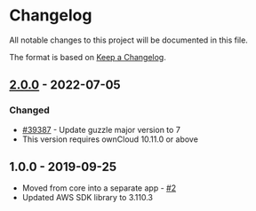 # Changelog

All notable changes to this project will be documented in this file.

The format is based on [Keep a Changelog](http://keepachangelog.com/en/1.0.0/).

## [2.0.0] - 2022-07-05

### Changed

- [#39387](https://github.com/owncloud/core/issues/39387) - Update guzzle major version to 7
- This version requires ownCloud 10.11.0 or above

## 1.0.0 - 2019-09-25

- Moved from core into a separate app - [#2](https://github.com/owncloud/files_external_s3/pull/2)
- Updated AWS SDK library to 3.110.3

[Unreleased]: https://github.com/owncloud/files_external_s3/compare/v2.0.0...master
[2.0.0]: https://github.com/owncloud/files_external_s3/compare/v1.0.0...v2.0.0
